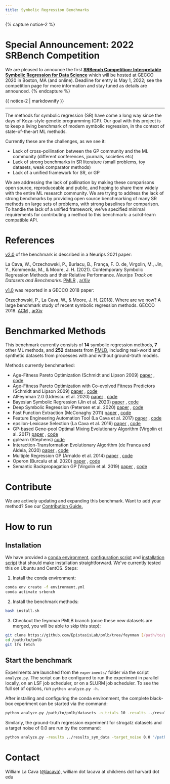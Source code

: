 ```yaml
---
title: Symbolic Regression Benchmarks
---
```


{% capture notice-2 %}
# Special Announcement: 2022 SRBench Competition 

We are pleased to announce the first [**SRBench Competition: Interpretable Symbolic Regression for Data Science**](/competition-2022) which will be hosted at GECCO 2020 in Boston, MA (and online). 
Deadline for entry is May 1, 2022; see the competition page for more information and stay tuned as details are announced. 
{% endcapture %}

<div class="notice--info">{{ notice-2 | markdownify }}</div>

---

The methods for symbolic regression (SR) have come a long way since the days of Koza-style genetic programming (GP).
Our goal with this project is to keep a living benchmark of modern symbolic regression, in the context of state-of-the-art ML methods.

Currently these are the challenges, as we see it:

- Lack of cross-pollination between the GP community and the ML community (different conferences, journals, societies etc)
- Lack of strong benchmarks in SR literature (small problems, toy datasets, weak comparator methods)
- Lack of a unified framework for SR, or GP

We are addressing the lack of pollination by making these comparisons open source, reproduceable and public, and hoping to share them widely with the entire ML research community.
We are trying to address the lack of strong benchmarks by providing open source benchmarking of many SR methods on large sets of problems, with strong baselines for comparison. 
To handle the lack of a unified framework, we've specified minimal requirements for contributing a method to this benchmark: a scikit-learn compatible API.

# References

[v2.0](https://github.com/EpistasisLab/srbench/releases/tag/v2.0) of the benchmark is described in a Neurips 2021 paper:

La Cava, W., Orzechowski, P., Burlacu, B., França, F. O. de, Virgolin, M., Jin, Y., Kommenda, M., & Moore, J. H. (2021). 
Contemporary Symbolic Regression Methods and their Relative Performance. 
*Neurips Track on Datasets and Benchmarks*.
[PMLR](https://datasets-benchmarks-proceedings.neurips.cc/paper/2021/hash/c0c7c76d30bd3dcaefc96f40275bdc0a-Abstract-round1.html)
, [arXiv](https://arxiv.org/abs/2107.14351)


[v1.0](https://github.com/EpistasisLab/srbench/releases/tag/v1.0) was reported in a GECCO 2018 paper: 

Orzechowski, P., La Cava, W., & Moore, J. H. (2018). 
Where are we now? A large benchmark study of recent symbolic regression methods. 
GECCO 2018. 
[ACM](https://doi.org/10.1145/3205455.3205539)
, [arXiv](http://arxiv.org/abs/1804.09331)


# Benchmarked Methods

This benchmark currently consists of **14** symbolic regression methods, **7** other ML methods, and **252** datasets from [PMLB](https://github.com/EpistasisLab/penn-ml-benchmarks), including real-world and synthetic datasets from processes with and without ground-truth models.

Methods currently benchmarked:

- Age-Fitness Pareto Optimization (Schmidt and Lipson 2009) 
    [paper](https://dl.acm.org/doi/pdf/10.1145/1830483.1830584)
    , 
    [code](https://github.com/EpistasisLab/ellyn)
- Age-Fitness Pareto Optimization with Co-evolved Fitness Predictors (Schmidt and Lipson 2009) 
    [paper](https://dl.acm.org/doi/pdf/10.1145/1830483.1830584?casa_token=8fAFUrPlfuUAAAAA:u0QJvX-cC8rPtdZri-Jd4ZxcnRSIF_Fu2Vn5n-oXVNu_i71J6ZECx28ucLPOLQY628drsEbg4aFvTw)
    , 
    [code](https://github.com/EpistasisLab/ellyn)
- AIFeynman 2.0 (Udrescu et al. 2020)
    [paper](https://arxiv.org/abs/2006.10782)
    ,
    [code](https://github.com/SJ001/AI-Feynman)
- Bayesian Symbolic Regression (Jin et al. 2020)
    [paper](https://arxiv.org/abs/1910.08892)
    ,
    [code](https://github.com/EpistasisLab/ellyn)
- Deep Symbolic Regression (Petersen et al. 2020)
    [paper](https://arxiv.org/pdf/1912.04871)
    , 
    [code](https://github.com/EpistasisLab/ellyn)
- Fast Function Extraction (McConaghy 2011)
    [paper](http://trent.st/content/2011-GPTP-FFX-paper.pdf)
    ,
    [code](https://github.com/EpistasisLab/ellyn)
- Feature Engineering Automation Tool (La Cava et al. 2017)
    [paper](https://arxiv.org/abs/1807.00981)
    ,
    [code](https://github.com/EpistasisLab/ellyn)
- epsilon-Lexicase Selection (La Cava et al. 2016)
    [paper](https://arxiv.org/abs/1905.13266)
    ,
    [code](https://github.com/EpistasisLab/ellyn)
- GP-based Gene-pool Optimal Mixing Evolutionary Algorithm (Virgolin et al. 2017)
    [paper](https://dl.acm.org/doi/pdf/10.1145/3071178.3071287?casa_token=CHa8EK_ic5gAAAAA:mOAOCu6CL-jHobGWKD2wco4NbpCyS-XTY5thb1dPPsyUkTkLHzmLMF41MWMGWLyFv1G8n-VFaqmXSw)
    ,
    [code](https://github.com/marcovirgolin/GP-GOMEA/)
- gplearn (Stephens)
    [code](https://github.com/trevorstephens/gplearn)
- Interaction-Transformation Evolutionary Algorithm (de Franca and Aldeia, 2020)
    [paper](https://www.mitpressjournals.org/doi/abs/10.1162/evco_a_00285)
    ,
    [code](https://github.com/folivetti/ITEA/)
- Multiple Regression GP (Arnaldo et al. 2014)
    [paper](https://dl.acm.org/doi/pdf/10.1145/2576768.2598291?casa_token=Oh2e7jDBgl0AAAAA:YmYJhFniOrU0yIhsqrHGzUN_60veH56tfwizre94uImDpYyp9RcadUyv_VZf8gH7v3uo5SxjjIPPUA)
    ,
    [code](https://github.com/flexgp/gp-learners)
- Operon (Burcalu et al. 2020)
    [paper](https://dl.acm.org/doi/pdf/10.1145/3377929.3398099?casa_token=HJgFp342K0sAAAAA:3Xbelm-5YjcIgjMvqLcyoTYdB0wNR0S4bYcQBGUiwOuwqbFfV6YnE8YKGINija_V6wCi6dahvQ3Pxg)
    ,
    [code](https://github.com/heal-research/operon)
- Semantic Backpropagation GP (Virgolin et al. 2019)
    [paper](https://dl.acm.org/doi/pdf/10.1145/3321707.3321758?casa_token=v43VobsGalkAAAAA:Vj8S9mHAv-H4tLm_GCL4DJdfW3e5SVUtD6J3gIQh0vrNzM3s6psjl-bwO2NMnxLN0thRJ561OZ0sQA)
    ,
    [code](https://github.com/marcovirgolin/GP-GOMEA)

# Contribute

We are actively updating and expanding this benchmark. 
Want to add your method? 
See our [Contribution Guide.](https://github.com/EpistasisLab/srbench/blob/master/CONTRIBUTING.md)

# How to run

## Installation

We have provided a [conda environment](https://github.com/EpistasisLab/srbench/blob/master/environment.yml), [configuration script](https://github.com/EpistasisLab/srbench/blob/master/configure.sh) and [installation script](https://github.com/EpistasisLab/srbench/blob/master/install.sh) that should make installation straightforward.
We've currently tested this on Ubuntu and CentOS. 
Steps:

1. Install the conda environment:

```bash
conda env create -f environment.yml
conda activate srbench
```

2. Install the benchmark methods:

```bash
bash install.sh
```

3. Checkout the feynman PMLB branch (once these new datasets are merged, you will be able to skip this step):

```bash
git clone https://github.com/EpistasisLab/pmlb/tree/feynman [/path/to/pmlb/]
cd /path/to/pmlb
git lfs fetch
```

## Start the benchmark

Experiments are launched from the `experiments/` folder via the script `analyze.py`.
The script can be configured to run the experiment in parallel locally, on an LSF job scheduler, or on a SLURM job scheduler. 
To see the full set of options, run `python analyze.py -h`. 

After installing and configuring the conda environment, the complete black-box experiment can be started via the command:

```bash
python analyze.py /path/to/pmlb/datasets -n_trials 10 -results ../results -time_limit 48:00
```

Similarly, the ground-truth regression experiment for strogatz datasets and a target noise of 0.0 are run by the command:

```bash
python analyze.py -results ../results_sym_data -target_noise 0.0 "/path/to/pmlb/datasets/strogatz*" -sym_data -n_trials 10 -time_limit 9:00 -tuned
```

# Contact

William La Cava ([@lacava](https://github.com/lacava)), william dot lacava at childrens dot harvard dot edu
